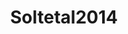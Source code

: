 ---
layout: redirect
title: Soltetal2014
loc: http://rap.sagepub.com/content/1/2/2053168014545413.abstract
output: html_document
---